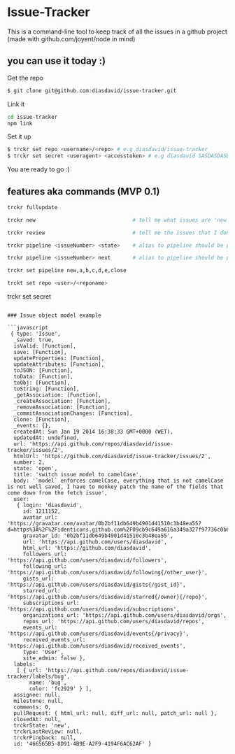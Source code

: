 Issue-Tracker
=============

This is a command-line tool to keep track of all the issues in a github project (made with github.com/joyent/node in mind)

## you can use it today :)

Get the repo
```bash
$ git clone git@github.com:diasdavid/issue-tracker.git
```

Link it
```bash
cd issue-tracker
npm link
```

Set it up
```bash
$ trckr set repo <username>/<repo> # e.g diasdavid/issue-tracker
$ trckr set secret <useragent> <accesstoken> # e.g diasdavid SASDASDASDSDA.. , chck out to get yours at https://github.com/blog/1509-personal-api-tokens
```

You are ready to go :)


## features aka commands (MVP 0.1)

```bash
trckr fullupdate
```

```bash
trckr new                               # tell me what issues are 'new'
```

```bash
trckr review                            # tell me the issues that I don't 
```

```bash
trckr pipeline <issueNumber> <state>    # alias to pipeline should be pl
```

```bash
trckr pipeline <issueNumber> next       # alias to pipeline should be plreview for more than the 'threshold' number of days
```

```bash
trckr set pipeline new,a,b,c,d,e,close
```

```bash
trckt set repo <user>/<reponame>

```
trckr set secret <useragent> <accesstoken>
```

### Issue object model example

```javascript
 { type: 'Issue',
  _saved: true,
  isValid: [Function],
  save: [Function],
  updateProperties: [Function],
  updateAttributes: [Function],
  toJSON: [Function],
  toData: [Function],
  toObj: [Function],
  toString: [Function],
  _getAssociation: [Function],
  _createAssociation: [Function],
  _removeAssociation: [Function],
  _commitAssociationChanges: [Function],
  clone: [Function],
  _events: {},
  createdAt: Sun Jan 19 2014 16:38:33 GMT+0000 (WET),
  updatedAt: undefined,
  url: 'https://api.github.com/repos/diasdavid/issue-tracker/issues/2',
  htmlUrl: 'https://github.com/diasdavid/issue-tracker/issues/2',
  number: 2,
  state: 'open',
  title: 'switch issue model to camelCase',
  body: '`model` enforces camelCase, everything that is not camelCase is not well saved, I have to monkey patch the name of the fields that come down from the fetch issue',
  user:
   { login: 'diasdavid',
     id: 1211152,
     avatar_url: 'https://gravatar.com/avatar/0b2bf11db649b4901d41510c3b48ea55?d=https%3A%2F%2Fidenticons.github.com%2F09cb9c649a616a349a327f97736c0b6d.png&r=x',
     gravatar_id: '0b2bf11db649b4901d41510c3b48ea55',
     url: 'https://api.github.com/users/diasdavid',
     html_url: 'https://github.com/diasdavid',
     followers_url: 'https://api.github.com/users/diasdavid/followers',
     following_url: 'https://api.github.com/users/diasdavid/following{/other_user}',
     gists_url: 'https://api.github.com/users/diasdavid/gists{/gist_id}',
     starred_url: 'https://api.github.com/users/diasdavid/starred{/owner}{/repo}',
     subscriptions_url: 'https://api.github.com/users/diasdavid/subscriptions',
     organizations_url: 'https://api.github.com/users/diasdavid/orgs',
     repos_url: 'https://api.github.com/users/diasdavid/repos',
     events_url: 'https://api.github.com/users/diasdavid/events{/privacy}',
     received_events_url: 'https://api.github.com/users/diasdavid/received_events',
     type: 'User',
     site_admin: false },
  labels:
   [ { url: 'https://api.github.com/repos/diasdavid/issue-tracker/labels/bug',
       name: 'bug',
       color: 'fc2929' } ],
  assignee: null,
  milestone: null,
  comments: 0,
  pullRequest: { html_url: null, diff_url: null, patch_url: null },
  closedAt: null,
  trckrState: 'new',
  trckrLastReview: null,
  trckrPingback: null,
  id: '466565B5-8D91-4B9E-A2F9-4194F6AC62AF' }
```

